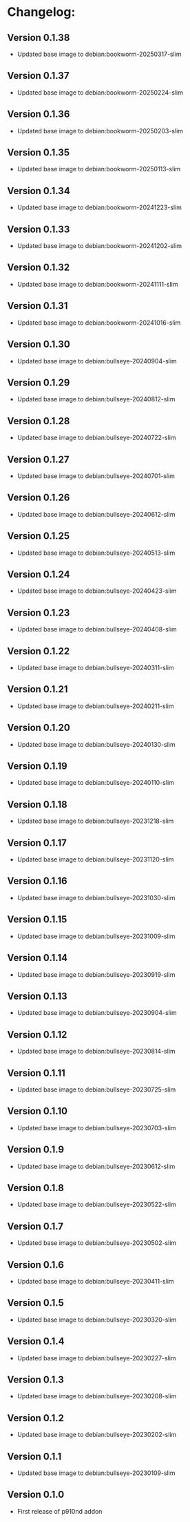 # Changelog:
## Version 0.1.38
- Updated base image to debian:bookworm-20250317-slim
## Version 0.1.37
- Updated base image to debian:bookworm-20250224-slim
## Version 0.1.36
- Updated base image to debian:bookworm-20250203-slim
## Version 0.1.35
- Updated base image to debian:bookworm-20250113-slim
## Version 0.1.34
- Updated base image to debian:bookworm-20241223-slim
## Version 0.1.33
- Updated base image to debian:bookworm-20241202-slim
## Version 0.1.32
- Updated base image to debian:bookworm-20241111-slim
## Version 0.1.31
- Updated base image to debian:bookworm-20241016-slim
## Version 0.1.30
- Updated base image to debian:bullseye-20240904-slim
## Version 0.1.29
- Updated base image to debian:bullseye-20240812-slim
## Version 0.1.28
- Updated base image to debian:bullseye-20240722-slim
## Version 0.1.27
- Updated base image to debian:bullseye-20240701-slim
## Version 0.1.26
- Updated base image to debian:bullseye-20240612-slim
## Version 0.1.25
- Updated base image to debian:bullseye-20240513-slim
## Version 0.1.24
- Updated base image to debian:bullseye-20240423-slim
## Version 0.1.23
- Updated base image to debian:bullseye-20240408-slim
## Version 0.1.22
- Updated base image to debian:bullseye-20240311-slim
## Version 0.1.21
- Updated base image to debian:bullseye-20240211-slim
## Version 0.1.20
- Updated base image to debian:bullseye-20240130-slim
## Version 0.1.19
- Updated base image to debian:bullseye-20240110-slim
## Version 0.1.18
- Updated base image to debian:bullseye-20231218-slim
## Version 0.1.17
- Updated base image to debian:bullseye-20231120-slim
## Version 0.1.16
- Updated base image to debian:bullseye-20231030-slim
## Version 0.1.15
- Updated base image to debian:bullseye-20231009-slim
## Version 0.1.14
- Updated base image to debian:bullseye-20230919-slim
## Version 0.1.13
- Updated base image to debian:bullseye-20230904-slim
## Version 0.1.12
- Updated base image to debian:bullseye-20230814-slim
## Version 0.1.11
- Updated base image to debian:bullseye-20230725-slim
## Version 0.1.10
- Updated base image to debian:bullseye-20230703-slim
## Version 0.1.9
- Updated base image to debian:bullseye-20230612-slim
## Version 0.1.8
- Updated base image to debian:bullseye-20230522-slim
## Version 0.1.7
- Updated base image to debian:bullseye-20230502-slim
## Version 0.1.6
- Updated base image to debian:bullseye-20230411-slim
## Version 0.1.5
- Updated base image to debian:bullseye-20230320-slim
## Version 0.1.4
- Updated base image to debian:bullseye-20230227-slim
## Version 0.1.3
- Updated base image to debian:bullseye-20230208-slim
## Version 0.1.2
- Updated base image to debian:bullseye-20230202-slim
## Version 0.1.1
- Updated base image to debian:bullseye-20230109-slim
## Version 0.1.0
- First release of p910nd addon